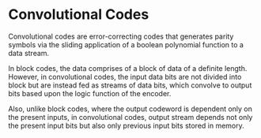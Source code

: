 # Convolutional Codes
Convolutional codes are error-correcting codes that generates parity symbols via the sliding application of a boolean polynomial function to a data stream.

In block codes, the data comprises of a block of data of a definite length. However, in convolutional codes, the input data bits are not divided into block but are instead fed as streams of data bits, which convolve to output bits based upon the logic function of the encoder. 

Also, unlike block codes, where the output codeword is dependent only on the present inputs, in convolutional codes, output stream depends not only the present input bits but also only previous input bits stored in memory.

